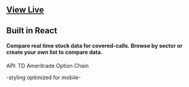 <h2><a href="https://www.coveredcalls.dev/" target="_blank">View Live</a><h2>
  
  
<h2>Built in React</h2>
<h4>Compare real time stock data for covered-calls. Browse by sector or create your own list to compare data.</h4>


<p>API: TD Ameritrade Option Chain</p>


<p>-styling optimized for mobile-</p>
